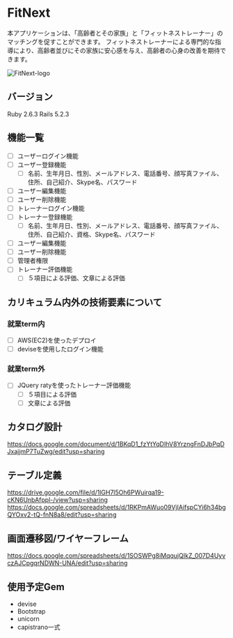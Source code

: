 # FitNext
本アプリケーションは、「高齢者とその家族」と「フィットネストレーナー」のマッチングを促すことができます。
フィットネストレーナーによる専門的な指導により、高齢者並びにその家族に安心感を与え、高齢者の心身の改善を期待できます。

![FitNext-logo](https://user-images.githubusercontent.com/50167879/62832630-47498080-bc6c-11e9-86ef-283389bb59cd.png)

## バージョン
Ruby 2.6.3
Rails 5.2.3

## 機能一覧
- [ ] ユーザーログイン機能
- [ ] ユーザー登録機能
  - [ ] 名前、生年月日、性別、メールアドレス、電話番号、顔写真ファイル、住所、自己紹介、Skype名、パスワード
- [ ] ユーザー編集機能
- [ ] ユーザー削除機能
- [ ] トレーナーログイン機能
- [ ] トレーナー登録機能
  - [ ] 名前、生年月日、性別、メールアドレス、電話番号、顔写真ファイル、住所、自己紹介、資格、Skype名、パスワード
- [ ] ユーザー編集機能
- [ ] ユーザー削除機能
- [ ] 管理者権限
- [ ] トレーナー評価機能
  - [ ] ５項目による評価、文章による評価
  
## カリキュラム内外の技術要素について
### 就業term内
- [ ] AWS(EC2)を使ったデプロイ
- [ ] deviseを使用したログイン機能
### 就業term外
- [ ] JQuery ratyを使ったトレーナー評価機能
  - [ ] ５項目による評価
  - [ ] 文章による評価
 
## カタログ設計
https://docs.google.com/document/d/1BKqD1_fzYtYqDIhV8YrzngFnDJbPqDJxajjmP7TuZwg/edit?usp=sharing

## テーブル定義
https://drive.google.com/file/d/1lGH7l5Oh6PWuirqa19-cKN6UnbAfppl-/view?usp=sharing
https://docs.google.com/spreadsheets/d/1RKPmAWuo09VjIAifspCYi6h34bgQYOxv2-tQ-fnN8a8/edit?usp=sharing

## 画面遷移図/ワイヤーフレーム
https://docs.google.com/spreadsheets/d/1SOSWPg8iMqqujQIkZ_007D4UyvczAJCpgqrNDWN-UNA/edit?usp=sharing

## 使用予定Gem
* devise
* Bootstrap
* unicorn
* capistrano一式
